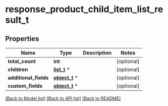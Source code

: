 # response_product_child_item_list_result_t

## Properties
Name | Type | Description | Notes
------------ | ------------- | ------------- | -------------
**total_count** | **int** |  | [optional] 
**children** | [**list_t**](child.md) \* |  | [optional] 
**additional_fields** | [**object_t**](.md) \* |  | [optional] 
**custom_fields** | [**object_t**](.md) \* |  | [optional] 

[[Back to Model list]](../README.md#documentation-for-models) [[Back to API list]](../README.md#documentation-for-api-endpoints) [[Back to README]](../README.md)



